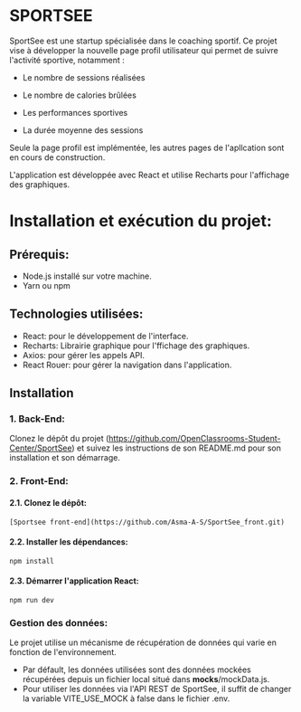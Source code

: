 # SPORTSEE

SportSee est une startup spécialisée dans le coaching sportif. Ce projet vise à développer la nouvelle page profil utilisateur qui permet de suivre l'activité sportive, notamment :

-   Le nombre de sessions réalisées

-   Le nombre de calories brûlées

-   Les performances sportives

-   La durée moyenne des sessions

Seule la page profil est implémentée, les autres pages de l'apllcation sont en cours de construction.

L'application est développée avec React et utilise Recharts pour l'affichage des graphiques.

# Installation et exécution du projet:

## Prérequis:

-   Node.js installé sur votre machine.
-   Yarn ou npm

## Technologies utilisées:

-   React: pour le développement de l'interface.
-   Recharts: Librairie graphique pour l'ffichage des graphiques.
-   Axios: pour gérer les appels API.
-   React Rouer: pour gérer la navigation dans l'application.

## Installation

### 1. Back-End:

Clonez le dépôt du projet (https://github.com/OpenClassrooms-Student-Center/SportSee) et suivez les instructions de son README.md pour son installation et son démarrage.

### 2. Front-End:

#### 2.1. Clonez le dépôt:

    [Sportsee front-end](https://github.com/Asma-A-S/SportSee_front.git)

#### 2.2. Installer les dépendances:

    npm install

#### 2.3. Démarrer l'application React:

    npm run dev

### Gestion des données:

Le projet utilise un mécanisme de récupération de données qui varie en fonction de l'environnement.

-   Par défault, les données utilisées sont des données mockées récupérées depuis un fichier local situé dans **mocks**/mockData.js.
-   Pour utiliser les données via l'API REST de SportSee, il suffit de changer la variable VITE_USE_MOCK à false dans le fichier .env.
